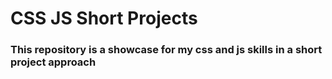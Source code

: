 # CSS JS Short Projects 



### This repository is a showcase for my css and js skills in a short project approach